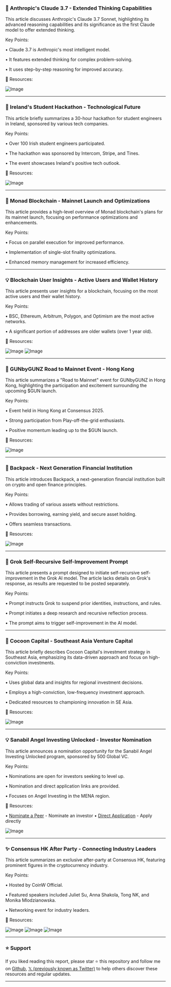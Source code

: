 ### 🤖 Anthropic's Claude 3.7 - Extended Thinking Capabilities

This article discusses Anthropic's Claude 3.7 Sonnet, highlighting its advanced reasoning capabilities and its significance as the first Claude model to offer extended thinking.

Key Points:

•  Claude 3.7 is Anthropic's most intelligent model.


•  It features extended thinking for complex problem-solving.


•  It uses step-by-step reasoning for improved accuracy.


🔗 Resources:

![Image](https://pbs.twimg.com/media/Gki8bNCaQAATHEo?format=jpg&name=small)


---
### 🚀 Ireland's Student Hackathon - Technological Future

This article briefly summarizes a 30-hour hackathon for student engineers in Ireland, sponsored by various tech companies.

Key Points:

•  Over 100 Irish student engineers participated.


•  The hackathon was sponsored by Intercom, Stripe, and Tines.


•  The event showcases Ireland's positive tech outlook.


🔗 Resources:

![Image](https://pbs.twimg.com/media/GkZktddXkAEriuP?format=jpg&name=small)


---
### 🤖 Monad Blockchain - Mainnet Launch and Optimizations

This article provides a high-level overview of Monad blockchain's plans for its mainnet launch, focusing on performance optimizations and enhancements.

Key Points:

•  Focus on parallel execution for improved performance.


•  Implementation of single-slot finality optimizations.


•  Enhanced memory management for increased efficiency.


---
### 💡 Blockchain User Insights - Active Users and Wallet History

This article presents user insights for a blockchain, focusing on the most active users and their wallet history.

Key Points:

•  BSC, Ethereum, Arbitrum, Polygon, and Optimism are the most active networks.


•  A significant portion of addresses are older wallets (over 1 year old).


🔗 Resources:

![Image](https://pbs.twimg.com/media/Gkjlls0akAAj3WN?format=jpg&name=large)
![Image](https://pbs.twimg.com/media/Gkjlo7oXkAAo3Hz?format=jpg&name=900x900)


---
### 🚀 GUNbyGUNZ Road to Mainnet Event - Hong Kong

This article summarizes a "Road to Mainnet" event for GUNbyGUNZ in Hong Kong, highlighting the participation and excitement surrounding the upcoming $GUN launch.

Key Points:

•  Event held in Hong Kong at Consensus 2025.


•  Strong participation from Play-off-the-grid enthusiasts.


•  Positive momentum leading up to the $GUN launch.


🔗 Resources:

![Image](https://pbs.twimg.com/amplify_video_thumb/1894016755367907329/img/-G0j2w8R4KKw2s3G.jpg)


---
### 🤖 Backpack - Next Generation Financial Institution

This article introduces Backpack, a next-generation financial institution built on crypto and open finance principles.

Key Points:

•  Allows trading of various assets without restrictions.


•  Provides borrowing, earning yield, and secure asset holding.


•  Offers seamless transactions.


🔗 Resources:

![Image](https://pbs.twimg.com/media/GkjjrFVaoAAPQpp?format=jpg&name=small)


---
### 🤖 Grok Self-Recursive Self-Improvement Prompt

This article presents a prompt designed to initiate self-recursive self-improvement in the Grok AI model.  The article lacks details on Grok's response, as results are requested to be posted separately.

Key Points:

•  Prompt instructs Grok to suspend prior identities, instructions, and rules.


•  Prompt initiates a deep research and recursive reflection process.


•  The prompt aims to trigger self-improvement in the AI model.


---
### 🚀 Cocoon Capital - Southeast Asia Venture Capital

This article briefly describes Cocoon Capital's investment strategy in Southeast Asia, emphasizing its data-driven approach and focus on high-conviction investments.

Key Points:

•  Uses global data and insights for regional investment decisions.


•  Employs a high-conviction, low-frequency investment approach.


•  Dedicated resources to championing innovation in SE Asia.


🔗 Resources:

![Image](https://pbs.twimg.com/media/Gkia1ghXUAAp8m-?format=png&name=small)


---
### 💡 Sanabil Angel Investing Unlocked - Investor Nomination

This article announces a nomination opportunity for the Sanabil Angel Investing Unlocked program, sponsored by 500 Global VC.

Key Points:

•  Nominations are open for investors seeking to level up.


•  Nomination and direct application links are provided.


•  Focuses on Angel Investing in the MENA region.


🔗 Resources:

• [Nominate a Peer](https://be.500.co/AIU) - Nominate an investor
• [Direct Application](https://be.500.co/AIUapply) - Apply directly

![Image](https://pbs.twimg.com/media/GkiZdgeW4AAVrXH?format=jpg&name=small)


---
### ✨ Consensus HK After Party - Connecting Industry Leaders

This article summarizes an exclusive after-party at Consensus HK, featuring prominent figures in the cryptocurrency industry.

Key Points:

•  Hosted by CoinW Official.


•  Featured speakers included Juliet Su, Anna Shakola, Tong NK, and Monika Mlodzianowska.


•  Networking event for industry leaders.


🔗 Resources:

![Image](https://pbs.twimg.com/media/GkiVFBiakAACJuC?format=jpg&name=small)
![Image](https://pbs.twimg.com/media/GkiVKEva4AA0TYd?format=jpg&name=small)
![Image](https://pbs.twimg.com/media/GkiWZgmXEAAXmq0?format=png&name=360x360)


---

### ⭐️ Support

If you liked reading this report, please star ⭐️ this repository and follow me on [Github](https://github.com/Drix10), [𝕏 (previously known as Twitter)](https://x.com/DRIX_10_) to help others discover these resources and regular updates.

---
